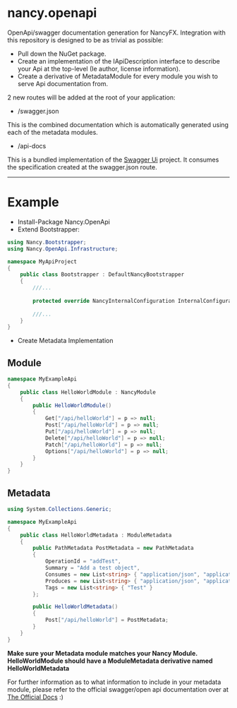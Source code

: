 # nancy.openapi
OpenApi/swagger documentation generation for NancyFX.  Integration with this repository is designed to be as trivial as possible:

- Pull down the NuGet package.
- Create an implementation of the IApiDescription interface to describe your Api at the top-level (Ie author, license information).
- Create a derivative of MetadataModule for every module you wish to serve Api documentation from.

2 new routes will be added at the root of your application:

- /swagger.json

This is the combined documentation which is automatically generated using each of the metadata modules.

- /api-docs

This is a bundled implementation of the <a href="http://swagger.io/swagger-ui/">Swagger Ui</a> project.  It consumes the specification created at the swagger.json route.

---

# Example

- Install-Package Nancy.OpenApi
- Extend Bootstrapper:

```c#
using Nancy.Bootstrapper;
using Nancy.OpenApi.Infrastructure;

namespace MyApiProject
{
    public class Bootstrapper : DefaultNancyBootstrapper
    {
        ///...
    
        protected override NancyInternalConfiguration InternalConfiguration => this.WithOpenApi(Conventions, ApplicationContainer);
    
        ///...
    }
}
```

- Create Metadata Implementation

## Module
```c#
namespace MyExampleApi
{
    public class HelloWorldModule : NancyModule
    {
        public HelloWorldModule()
        {
            Get["/api/helloWorld"] = p => null;
            Post["/api/helloWorld"] = p => null;
            Put["/api/helloWorld"] = p => null;
            Delete["/api/helloWorld"] = p => null;
            Patch["/api/helloWorld"] = p => null;
            Options["/api/helloWorld"] = p => null;
        }
    }
}
```

## Metadata
```c#
using System.Collections.Generic;

namespace MyExampleApi
{
    public class HelloWorldMetadata : ModuleMetadata
    {
        public PathMetadata PostMetadata = new PathMetadata
        {
            OperationId = "addTest",
            Summary = "Add a test object",
            Consumes = new List<string> { "application/json", "application/xml" },
            Produces = new List<string> { "application/json", "application/xml" },
            Tags = new List<string> { "Test" }
        };

        public HelloWorldMetadata()
        {
            Post["/api/helloWorld"] = PostMetadata;
        }
    }
}
```

**Make sure your Metadata module matches your Nancy Module. HelloWorldModule should have a ModuleMetadata derivative named HelloWorldMetadata**

For further information as to what information to include in your metadata module, please refer to the official swagger/open api documentation over at [The Official Docs](https://swagger.io/swagger-ui/) :)
